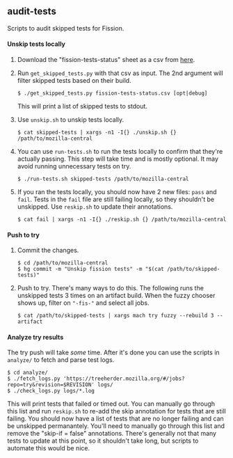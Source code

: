 ## audit-tests

Scripts to audit skipped tests for Fission.

#### Unskip tests locally

1. Download the "fission-tests-status" sheet as a csv from [here](https://docs.google.com/spreadsheets/d/1kjp32JTuB4axM3wKx0iIYL2Ado-HcyeBhoY-siGxYAs/edit#gid=2031736766).
1. Run `get_skipped_tests.py` with that csv as input. The 2nd argument will filter skipped tests based on their build.

    ```console
    $ ./get_skipped_tests.py fission-tests-status.csv [opt|debug]
    ```

    This will print a list of skipped tests to stdout.
1. Use `unskip.sh` to unskip tests locally.

    ```console
    $ cat skipped-tests | xargs -n1 -I{} ./unskip.sh {} /path/to/mozilla-central
    ```

1. You can use `run-tests.sh` to run the tests locally to confirm that they're actually passing. This step will take time and is mostly optional. It may avoid running unnecessary tests on try.

    ```console
    $ ./run-tests.sh skipped-tests /path/to/mozilla-central
    ```

1. If you ran the tests locally, you should now have 2 new files: `pass` and `fail`. Tests in the `fail` file are still failing locally, so they shouldn't be unskipped. Use `reskip.sh` to update their annotations.

    ```console
    $ cat fail | xargs -n1 -I{} ./reskip.sh {} /path/to/mozilla-central
    ```

#### Push to try

1. Commit the changes.

    ```console
    $ cd /path/to/mozilla-central
    $ hg commit -m "Unskip fission tests" -m "$(cat /path/to/skipped-tests)"
    ```

1. Push to try. There's many ways to do this. The following runs the unskipped tests 3 times on an artifact build. When the fuzzy chooser shows up, filter on `"-fis-"` and select all jobs.

    ```console
    $ cat /path/to/skipped-tests | xargs mach try fuzzy --rebuild 3 --artifact
    ```

#### Analyze try results

The try push will take _some_ time. After it's done you can use the scripts in `analyze/` to fetch and parse test logs.

```console
$ cd analyze/
$ ./fetch_logs.py 'https://treeherder.mozilla.org/#/jobs?repo=try&revision=$REVISION' logs/
$ ./check_logs.py logs/*.log
```

This will print tests that failed or timed out. You can manually go through this list and run `reskip.sh` to re-add the skip annotation for tests that are still failing. You should now have a list of tests that are no longer failing and can be unskipped permanantely. You'll need to manually go through this list and remove the "skip-if = false" annotations. There's generally not that many tests to update at this point, so it shouldn't take long, but scripts to automate this would be nice.
